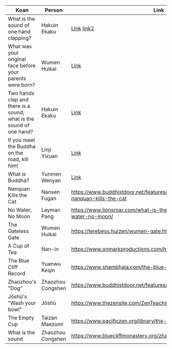 | Koan                                                                | Person            | Link                                                                                                                          |
|---------------------------------------------------------------------|-------------------|-------------------------------------------------------------------------------------------------------------------------------|
| What is the sound of one hand clapping?                             | Hakuin Ekaku      | [Link](https://en.wikipedia.org/wiki/K%C5%8Dan#Examples) [link2](https://www.thezensite.com/ZenTeachings/Koans/One_Hand.html) |
| What was your original face before your parents were born?          | Wumen Huikai      | [Link](https://en.wikipedia.org/wiki/K%C5%8Dan#Examples)                                                                      |
| Two hands clap and there is a sound; what is the sound of one hand? | Hakuin Ekaku      | [Link](https://en.wikipedia.org/wiki/K%C5%8Dan#Examples)                                                                      |
| If you meet the Buddha on the road, kill him!                       | Linji Yixuan      | [Link](https://en.wikipedia.org/wiki/K%C5%8Dan#Examples)                                                                      |
| What is Buddha?                                                     | Yunmen Wenyan     | [Link](https://en.wikipedia.org/wiki/K%C5%8Dan#Examples)                                                                      |
| Nanquan Kills the Cat                                               | Nansen Fugan      | <https://www.buddhistdoor.net/features/a-koan-for-our-time-nanquan-kills-the-cat>                                             |
| No Water, No Moon                                                   | Layman Pang       | <https://www.lionsroar.com/what-is-the-moon-the-koan-of-no-water-no-moon/>                                                    |
| The Gateless Gate                                                   | Wumen Huikai      | <https://terebess.hu/zen/wumen-gate.html>                                                                                     |
| A Cup of Tea                                                        | Nan-in            | <https://www.onmarkproductions.com/html/one-moment.html>                                                                      |
| The Blue Cliff Record                                               | Yuanwu Keqin      | <https://www.shambhala.com/the-blue-cliff-record-1.html>                                                                      |
| Zhaozhou's "Dog"                                                    | Zhaozhou Congshen | <https://www.buddhistdoor.net/features/koan-17-zhaozhous-dog>                                                                 |
| Jôshû's "Wash your bowl"                                            | Jôshû             | <https://www.thezensite.com/ZenTeachings/Koans/Wash_Your_Bowl.html>                                                           |
| The Empty Cup                                                       | Taizan Maezumi    | <https://www.pacificzen.org/library/the-empty-cup/>                                                                           |
| What is the sound                                                   | Zhaozhou Congshen | <https://www.bluecliffmonastery.org/zhaozhou-congshen/>                                                                       |
